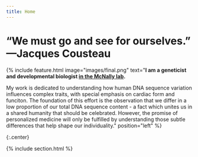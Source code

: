 ```yaml
---
title: Home
---
```

# “We must go and see for ourselves.” —Jacques Cousteau


{% include feature.html
  image="images/final.png"
  text="<strong>I am a geneticist and developmental biologist <a href='https://labs.feinberg.northwestern.edu/mcnally/members/index.html'>in the McNally lab</a>. </strong>
  
  My work is dedicated to understanding how human DNA sequence variation influences complex traits, with special emphasis on cardiac form and funciton. The foundation of this effort is the observation that we differ in a low proportion of our total DNA sequence content - a fact which unites us in a shared humanity that should be celebrated. However, the promise of personalized medicine will only be fulfilled by understanding those subtle differences that help shape our individuality." 
  position="left"
%}

{:.center}

{% include section.html %}

